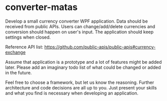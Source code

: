 # converter-matas
Develop a small currency converter WPF application. Data should be received from public APIs. Users can change/add/delete currencies and conversion should happen on user's input. The application should keep settings when closed.

Reference API list: https://github.com/public-apis/public-apis#currency-exchange

Assume that application is a prototype and a lot of features might be added later. Please add an imaginary todo list of what could be changed or added in the future.

Feel free to choose a framework, but let us know the reasoning. Further architecture and code decisions are all up to you. Just present your skills and what you find is necessary when developing an application.
